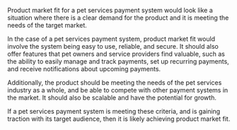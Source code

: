 Product market fit for a pet services payment system would look like a situation where there is a clear demand for the product and it is meeting the needs of the target market.

In the case of a pet services payment system, product market fit would involve the system being easy to use, reliable, and secure. It should also offer features that pet owners and service providers find valuable, such as the ability to easily manage and track payments, set up recurring payments, and receive notifications about upcoming payments.

Additionally, the product should be meeting the needs of the pet services industry as a whole, and be able to compete with other payment systems in the market. It should also be scalable and have the potential for growth.

If a pet services payment system is meeting these criteria, and is gaining traction with its target audience, then it is likely achieving product market fit.